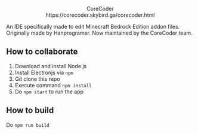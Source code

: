 
<p align="center">CoreCoder<br/>
  https://corecoder.skybird.ga/corecoder.html
</p>
 
An IDE specifically made to edit Minecraft Bedrock Edition addon files. Originally made by Hanprogramer. Now maintained by the CoreCoder team.

## How to collaborate
1. Download and install Node.js
2. Install Electronjs via `npm`
3. Git clone this repo
4. Execute command `npm install`
5. Do `npm start` to run the app

## How to build
Do `npm run build`

